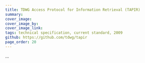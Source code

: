 ```yaml
---
title: TDWG Access Protocol for Information Retrieval (TAPIR)
summary: 
cover_image: 
cover_image_by: 
cover_image_link: 
tags: technical specification, current standard, 2009
github: https://github.com/tdwg/tapir
page_order: 20
---
```


...
